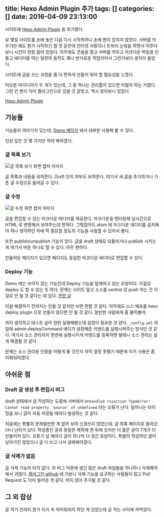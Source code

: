 title: Hexo Admin Plugin 추가
tags: []
categories: []
date: 2016-04-09 23:13:00
---
사이트에 [Hexo Admin Plugin](http://jaredforsyth.com/hexo-admin/) 을 추가했다.

요 몇일 사이트를 손에 놓은 다음 다시 시작하려니 손에 왠지 잡히지 않았다. 서버를 띄우기만 해도 뭔가 시작하긴 할 것 같은데 인터넷 서핑이나 트위터 눈팅을 하면서 미루다 보니 시간이 한참 흘러 있었다. 아무래도 콘솔을 열고 서버를 띄우고 마크다운 파일을 만들고 에디터를 여는 일련의 동작도 꽤나 번거로운 작업이어서 그런가보다 생각이 들었다.

사이트에 글을 쓰는 과정을 좀 더 편하게 만들어 둬야 할 필요성을 느꼈다.

떠오른 아이디어가 두 개가 있는데, 그 중 하나는 관리툴이 있으면 어떨까 하는 거였다. 그런 건 왠지 이미 플러그인으로 있을 것 같았고, 역시 찾아보니 있었다.

[Hexo Admin Plugin](http://jaredforsyth.com/hexo-admin/)

## 기능들

기능들이 여러가지 있는데, [Demo 페이지](http://jaredforsyth.com/hexo-admin/admin/#/) 에서 대부분 사용해 볼 수 있다.

인상 깊은 것 몇 가지만 적어 봐야겠다.

### 글 목록 보기
![글 목록 보기 화면 캡처 이미지](http://jaredforsyth.com/hexo-admin/images/screenshot-1.png)

글 목록과 내용을 보여준다. Draft 인지 여부도 보여준다. 여기서 새 글을 추가하거나 기존 글 수정으로 들어갈 수 있다.

### 글 수정
![글 수정 화면 캡처 이미지](http://jaredforsyth.com/hexo-admin/images/screenshot-2.png)

글을 편집할 수 있는 마크다운 에디터를 제공한다. 마크다운을 렌더링해 실시간으로 HTML 로 변환해서 보여주는데 편하다. 그렇잖아도 atom 에 마크다운 에디터를 설치해야 하나 생각하던 차에 딱 필요할 정도의 기능을 사용할 수 있어서 좋다.

또한 publish/unpublish 기능이 있다. 글을 draft 상태로 되돌리거나 publish 시키는 게 여기서 버튼 하나로 할 수 있다. 아주 편하다.

만들어둔 페이지가 있으면 페이지도 동일한 마크다운 에디터로 편집할 수 있다.

### Deploy 기능
Demo 에는 보이지 않는 기능인데 Deploy 기능을 탑재하고 있는 모양이다. 이걸로 deploy 도 할 수 있는 듯 하다. 문제는 사이트 말고 소스를 central 로 push 하는 건 이걸로 안 될 것 같다는 데 있다. [관련 글](http://kcopper8.github.io/2016/03/27/%EB%B0%B0%ED%8F%AC-%EC%A0%95%EB%A6%AC/)

이걸 해결하기 전까지는 안쓸 것 같지만 쓰면 편할 것 같다. 아무래도 소스 배포를 hexo deploy plugin 으로 만들지 않으면 안 될 것 같다. 알만한 사람에게 좀 물어볼까.

까지 생각하고 테스트 삼아 한번 실행해봤는데 설정이 필요한 것 같다. `_config.yml` 파일에 admin.deployCommand 에다가 설정해준 커맨드를 실행시켜주는 방식인 것 같다. 여기서 소스 관리까지 한번에 실행시키게 커맨드를 등록하면 될테니 소스 관리는 쉽게 해결될 것 같다.

문제는 소스 관리용 인증을 어떻게 둘 것인지 아직 결정 못했기 때문에 이거 사용은 좀 미뤄둬야겠다.


## 아쉬운 점

### Draft 글 생성 후 편집시 버그

draft 상태에서 글 작성하는 도중에 서버에서 `Unhandled rejection TypeError: Cannot read property 'source' of undefined` 라는 오류가 난다. 일어나는 타이밍을 보니 글이 자동 저장될 때마다 발생하는 것 같다. 

처음에는 특별히 문제될만한 게 없어 보여 신경쓰지 않았는데, 글 목록 페이지로 돌아갔더니 난리가 났다. 작성중인 글과 동일한 제목에 맨 뒤에 숫자만 더 붙은 글이 7개가 더 만들어져 있다. 오류가 날 때마다 글이 하나씩 더 생긴 모양이다. 특별히 작성하던 글이 날아가진 않았으니 글 다 쓰고 나서 살펴봐야겠다.

### 글 삭제가 없음
글 삭제 기능이 아직 없다. 위 버그 덕분에 생긴 많은 draft 파일들을 하나하나 삭제해야 해서 귀찮다. [플러그인 github](https://github.com/jaredly/hexo-admin) 에 가보니 삭제 기능을 요구하는 사람들이 많고 Pull Request 도 이미 들어온 것 같다. 머지 않아 추가될 것 같다.


## 그 외 잡상
글 적기 전까지 뭔가 이거 꼭 적어둬야지 하던 게 있었는데 글 적는 사이에 까먹었다.